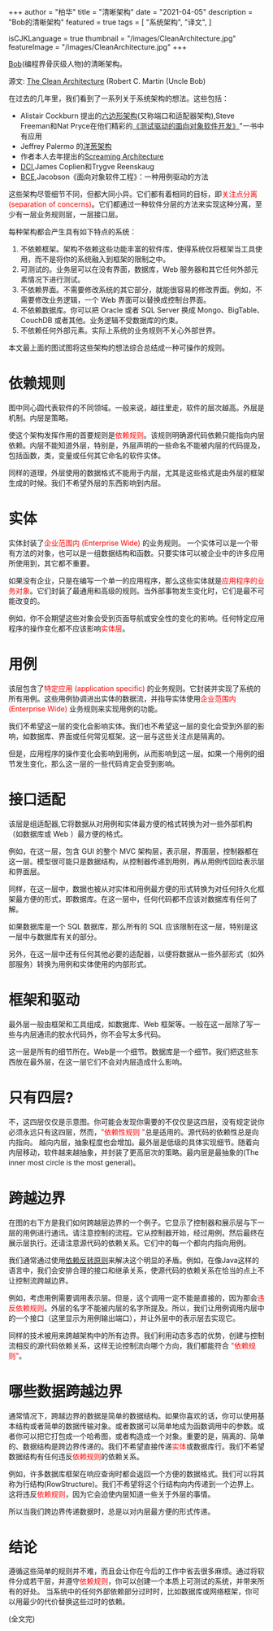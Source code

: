 +++
author = "柏华"
title = "清晰架构"
date = "2021-04-05"
description = "Bob的清晰架构"
featured = true
tags = [
"系统架构",
"译文",
]

isCJKLanguage = true
thumbnail = "/images/CleanArchitecture.jpg"
featureImage = "/images/CleanArchitecture.jpg"
+++


[Bob](https://blog.cleancoder.com/)(编程界骨灰级人物)的清晰架构。

<!--more-->

源文: [The Clean Architecture](https://blog.cleancoder.com/uncle-bob/2012/08/13/the-clean-architecture.html) (Robert C. Martin (Uncle Bob)

在过去的几年里，我们看到了一系列关于系统架构的想法。这些包括：
* Alistair Cockburn 提出的[六边形架构](http://alistair.cockburn.us/Hexagonal+architecture)(又称端口和适配器架构),Steve Freeman和Nat Pryce在他们精彩的[《测试驱动的面向对象软件开发》](http://www.amazon.com/Growing-Object-Oriented-Software-Guided-Tests/dp/0321503627)"一书中有应用
* Jeffrey Palermo 的[洋葱架构](http://jeffreypalermo.com/blog/the-onion-architecture-part-1/) 
* 作者本人去年提出的[Screaming Architecture](http://blog.cleancoders.com/2011-09-30-Screaming-Architecture)
* [DCI](http://www.amazon.com/Lean-Architecture-Agile-Software-Development/dp/0470684208/),James Coplien和Trygve Reenskaug
* [BCE](http://www.amazon.com/Object-Oriented-Software-Engineering-Approach/dp/0201544350),Jacobson《面向对象软件工程》：一种用例驱动的方法

这些架构尽管细节不同，但都大同小异。它们都有着相同的目标，即<font color='red'>关注点分离(separation of concerns)</font>。它们都通过一种软件分层的方法来实现这种分离，至少有一层业务规则层，一层接口层。

每种架构都会产生具有如下特点的系统：

1. 不依赖框架。架构不依赖这些功能丰富的软件库，使得系统仅将框架当工具使用，而不是将你的系统融入到框架的限制之中。
2. 可测试的。业务层可以在没有界面，数据库，Web 服务器和其它任何外部元素情况下进行测试。
3. 不依赖界面。不需要修改系统的其它部分，就能很容易的修改界面。例如，不需要修改业务逻辑，一个 Web 界面可以替换成控制台界面。
4. 不依赖数据库。你可以把 Oracle 或者 SQL Server 换成 Mongo、BigTable、CouchDB 或者其他。业务逻辑不受数据库的约束。
5. 不依赖任何外部元素。实际上系统的业务规则不关心外部世界。

本文最上面的图试图将这些架构的想法综合总结成一种可操作的规则。

# 依赖规则
图中同心圆代表软件的不同领域。一般来说，越往里走，软件的层次越高。外层是机制。内层是策略。

使这个架构发挥作用的首要规则是<font color='red'>依赖规则</font>。该规则明确源代码依赖只能指向内层依赖。内层不能知道外层，特别是，外层声明的一些命名不能被内层的代码提及，包括函数，类，变量或任何其它命名的软件实体。

同样的道理，外层使用的数据格式不能用于内层，尤其是这些格式是由外层的框架生成的时候。我们不希望外层的东西影响到内层。

# 实体
实体封装了<font color='red'>企业范围内 (Enterprise Wide) </font>的业务规则。 一个实体可以是一个带有方法的对象，也可以是一组数据结构和函数。只要实体可以被企业中的许多应用所使用到，其它都不重要。

如果没有企业，只是在编写一个单一的应用程序，那么这些实体就是<font color='red'>应用程序的业务对象</font>。它们封装了最通用和高级的规则。当外部事物发生变化时，它们是最不可能改变的。

例如，你不会期望这些对象会受到页面导航或安全性的变化的影响。任何特定应用程序的操作变化都不应该影响<font color='red'>实体层</font>。

# 用例
该层包含了<font color='red'>特定应用 (application specific) </font>的业务规则。它封装并实现了系统的所有用例。这些用例协调进出实体的数据流，并指导实体使用<font color='red'>企业范围内 (Enterprise Wide) </font>业务规则来实现用例的功能。

我们不希望这一层的变化会影响实体。我们也不希望这一层的变化会受到外部的影响，如数据库、界面或任何常见框架。这一层与这些关注点是隔离的。

但是，应用程序的操作变化会影响到用例，从而影响到这一层。如果一个用例的细节发生变化，那么这一层的一些代码肯定会受到影响。

# 接口适配
该层是组适配器,它将数据从对用例和实体最方便的格式转换为对一些外部机构（如数据库或 Web ）最方便的格式。

例如，在这一层，包含 GUI 的整个 MVC 架构层，表示层，界面层，控制器都在这一层。模型很可能只是数据结构，从控制器传递到用例，再从用例传回给表示层和界面层。

同样，在这一层中，数据也被从对实体和用例最方便的形式转换为对任何持久化框架最方便的形式，即数据库。在这一层中，任何代码都不应该对数据库有任何了解。

如果数据库是一个 SQL 数据库，那么所有的 SQL 应该限制在这一层，特别是这一层中与数据库有关的部分。

另外，在这一层中还有任何其他必要的适配器，以便将数据从一些外部形式（如外部服务）转换为用例和实体使用的内部形式。


# 框架和驱动
最外层一般由框架和工具组成，如数据库、Web 框架等。一般在这一层除了写一些与内层通讯的胶水代码外，你不会写太多代码。

这一层是所有的细节所在。Web是一个细节。数据库是一个细节。我们把这些东西放在最外层，在这一层它们不会对内层造成什么影响。

# 只有四层?
不，这四层仅仅是示意图。你可能会发现你需要的不仅仅是这四层，没有规定说你必须永远只有这四层，然而，<font color='red'>"依赖性规则 "</font>总是适用的。源代码的依赖性总是向内指向。
越向内层，抽象程度也会增加。最外层是低级的具体实现细节。随着向内层移动，软件越来越抽象，并封装了更高层次的策略。最内层是最抽象的(The inner most circle is the most general)。

# 跨越边界

在图的右下方是我们如何跨越层边界的一个例子。它显示了控制器和展示层与下一层的用例进行通讯。请注意控制的流程。它从控制器开始，经过用例，然后最终在展示层执行。还请注意源代码的依赖关系。它们中的每一个都向内指向用例。

我们通常通过使用[依赖反转原则](http://en.wikipedia.org/wiki/Dependency_inversion_principle)来解决这个明显的矛盾。例如，在像Java这样的语言中，我们会安排合理的接口和继承关系，使源代码的依赖关系在恰当的点上不让控制流跨越边界。

例如，考虑用例需要调用表示层。但是，这个调用一定不能是直接的，因为那会<font color='red'>违反依赖规则</font>。外层的名字不能被内层的名字所提及。所以，我们让用例调用内层中的一个接口（这里显示为用例输出端口），并让外层中的表示层去实现它。

同样的技术被用来跨越架构中的所有边界。我们利用动态多态的优势，创建与控制流相反的源代码依赖关系，这样无论控制流向哪个方向，我们都能符合 <font color='red'>"依赖规则"</font>。

# 哪些数据跨越边界
通常情况下，跨越边界的数据是简单的数据结构。如果你喜欢的话，你可以使用基本结构或者简单的数据传输对象。或者数据可以简单地成为函数调用中的参数。或者你可以把它打包成一个哈希图，或者构造成一个对象。重要的是，隔离的、简单的、数据结构是跨边界传递的。我们不希望直接传递<font color='red'>实体</font>或数据库行。我们不希望数据结构有任何违反<font color='red'>依赖规则</font>的依赖关系。

例如，许多数据库框架在响应查询时都会返回一个方便的数据格式。我们可以将其称为行结构(RowStructure)。我们不希望将这个行结构向内传递到一个边界上。这将违反<font color='red'>依赖规则</font>，因为它会迫使内层知道一些关于外层的事情。

所以当我们跨边界传递数据时，总是以对内层最方便的形式传递。

# 结论
遵循这些简单的规则并不难，而且会让你在今后的工作中省去很多麻烦。通过将软件分成若干层，并遵守<font color='red'>依赖规则</font>，你可以创建一个本质上可测试的系统，并带来所有的好处。
当系统中的任何外部依赖部分过时时，比如数据库或网络框架，你可以用最少的代价替换这些过时的依赖。

(全文完)